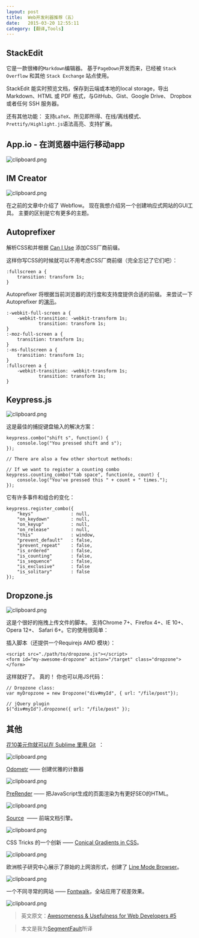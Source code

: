```yaml
---
layout: post
title:  Web开发利器推荐（五）
date:   2015-03-20 12:55:11
category: [翻译,Tools]
---
```


## StackEdit

它是一款很棒的`Markdown`编辑器。 基于`PageDown`开发而来，已经被 `Stack Overflow` 和其他 `Stack Exchange` 站点使用。

StackEdit 能实时预览文档，保存到云端或本地的local storage，导出 Markdown、HTML 或 PDF 格式，与GitHub、Gist、Google Drive、 Dropbox 或者任何 SSH 服务器。

<!-- ![clipboard.png](http://segmentfault.com/img/bVk69a) -->

还有其他功能： 支持`LaTeX`、所见即所得、在线/离线模式、`Prettify/Highlight.js`语法高亮、支持扩展。

<!--more-->

## App.io - 在浏览器中运行移动app

![clipboard.png](http://segmentfault.com/img/bVk69c)

## IM Creator

![clipboard.png](http://segmentfault.com/img/bVk69d)

在之前的文章中介绍了 Webflow。 现在我想介绍另一个创建响应式网站的GUI工具。 主要的区别是它有更多的主题。

## Autoprefixer

解析CSS和并根据 [Can I Use][1] 添加CSS厂商前缀。

这样你写CSS的时候就可以不用考虑CSS厂商前缀（完全忘记了它们吧）：

    :fullscreen a {
        transition: transform 1s;
    }

Autoprefixer 将根据当前浏览器的流行度和支持度提供合适的前缀。 来尝试一下 Autoprefixer 的[演示][2]。

    :-webkit-full-screen a {
        -webkit-transition: -webkit-transform 1s;
                transition: transform 1s;
    }
    :-moz-full-screen a {
        transition: transform 1s;
    }
    :-ms-fullscreen a {
        transition: transform 1s;
    }
    :fullscreen a {
        -webkit-transition: -webkit-transform 1s;
                transition: transform 1s;
    }

## Keypress.js

![clipboard.png](http://segmentfault.com/img/bVk69i)

这是最佳的捕捉键盘输入的解决方案：

    keypress.combo("shift s", function() {
        console.log("You pressed shift and s");
    });

    // There are also a few other shortcut methods:

    // If we want to register a counting combo
    keypress.counting_combo("tab space", function(e, count) {
        console.log("You've pressed this " + count + " times.");
    });

它有许多事件和组合的变化：

    keypress.register_combo({
        "keys"              : null,
        "on_keydown"        : null,
        "on_keyup"          : null,
        "on_release"        : null,
        "this"              : window,
        "prevent_default"   : false,
        "prevent_repeat"    : false,
        "is_ordered"        : false,
        "is_counting"       : false,
        "is_sequence"       : false,
        "is_exclusive"      : false
        "is_solitary"       : false
    });

## Dropzone.js

![clipboard.png](http://segmentfault.com/img/bVk69l)

这是个很好的拖拽上传文件的脚本。 支持Chrome 7+、Firefox 4+、IE 10+、Opera 12+、 Safari 6+。它的使用很简单：

插入脚本（还提供一个Requirejs AMD 模块）：

    <script src="./path/to/dropzone.js"></script>
    <form id="my-awesome-dropzone" action="/target" class="dropzone"></form>

这样就好了。 真的！ 你也可以用JS代码：

    // Dropzone class:
    var myDropzone = new Dropzone("div#myId", { url: "/file/post"});

    // jQuery plugin
    $("div#myId").dropzone({ url: "/file/post" });

## 其他

[花10美元你就可以在 Sublime 里用 Git][3]  ：


![clipboard.png](http://segmentfault.com/img/bVk69p)

[Odometr][4] —— 创建优雅的计数器

![clipboard.png](http://segmentfault.com/img/bVk68T)

[PreRender][5] —— 把JavaScript生成的页面渲染为有更好SEO的HTML。

![clipboard.png](http://segmentfault.com/img/bVk68U)

[Source][6]  —— 前端文档引擎。

![clipboard.png](http://segmentfault.com/img/bVk68V)


CSS Tricks 的一个创新 —— [Conical Gradients in CSS][7]。

![clipboard.png](http://segmentfault.com/img/bVk68W)

欧洲核子研究中心展示了原始的上网浪形式，创建了 [Line Mode Browser][8]。

![clipboard.png](http://segmentfault.com/img/bVk680)

一个不同寻常的网站 —— [Fontwalk][9]，全站应用了视差效果。

![clipboard.png](http://segmentfault.com/img/bVk68Y)

> 英文原文：[Awesomeness & Usefulness for Web Developers #5][10]

> 本文是我为[SegmentFault][11]所译


  [1]: http://caniuse.com/
  [2]: http://simevidas.jsbin.com/gufoko/quiet
  [3]: https://sublimegit.net/
  [4]: http://github.hubspot.com/odometer/
  [5]: https://github.com/prerender/prerender
  [6]: http://sourcejs.com/
  [7]: http://css-tricks.com/conical-gradients-css/
  [8]: http://line-mode.cern.ch/
  [9]: http://www.fontwalk.de/
  [10]: http://ipestov.com/awesomeness-and-usefulness-for-web-developers-5/
  [11]: http://segmentfault.com/blog/news/1190000002610048